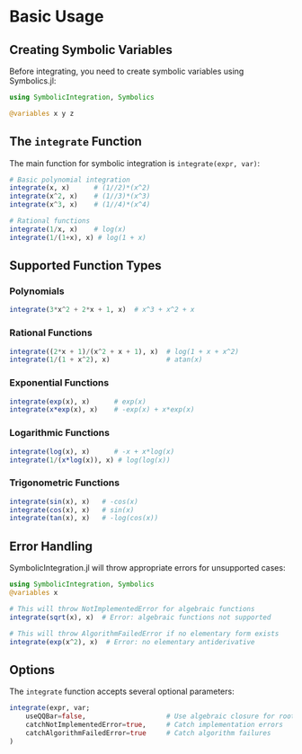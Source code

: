 # Basic Usage

## Creating Symbolic Variables

Before integrating, you need to create symbolic variables using Symbolics.jl:

```julia
using SymbolicIntegration, Symbolics

@variables x y z
```

## The `integrate` Function

The main function for symbolic integration is `integrate(expr, var)`:

```julia
# Basic polynomial integration
integrate(x, x)      # (1//2)*(x^2)
integrate(x^2, x)    # (1//3)*(x^3)  
integrate(x^3, x)    # (1//4)*(x^4)

# Rational functions
integrate(1/x, x)    # log(x)
integrate(1/(1+x), x) # log(1 + x)
```

## Supported Function Types

### Polynomials
```julia
integrate(3*x^2 + 2*x + 1, x)  # x^3 + x^2 + x
```

### Rational Functions
```julia
integrate((2*x + 1)/(x^2 + x + 1), x)  # log(1 + x + x^2)
integrate(1/(1 + x^2), x)              # atan(x)
```

### Exponential Functions
```julia
integrate(exp(x), x)      # exp(x)
integrate(x*exp(x), x)    # -exp(x) + x*exp(x)
```

### Logarithmic Functions  
```julia
integrate(log(x), x)      # -x + x*log(x)
integrate(1/(x*log(x)), x) # log(log(x))
```

### Trigonometric Functions
```julia
integrate(sin(x), x)   # -cos(x)
integrate(cos(x), x)   # sin(x)  
integrate(tan(x), x)   # -log(cos(x))
```

## Error Handling

SymbolicIntegration.jl will throw appropriate errors for unsupported cases:

```julia
using SymbolicIntegration, Symbolics
@variables x

# This will throw NotImplementedError for algebraic functions
integrate(sqrt(x), x)  # Error: algebraic functions not supported

# This will throw AlgorithmFailedError if no elementary form exists  
integrate(exp(x^2), x)  # Error: no elementary antiderivative
```

## Options

The `integrate` function accepts several optional parameters:

```julia
integrate(expr, var; 
    useQQBar=false,                    # Use algebraic closure for roots
    catchNotImplementedError=true,     # Catch implementation errors
    catchAlgorithmFailedError=true     # Catch algorithm failures
)
```